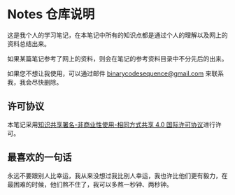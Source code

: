 # Notes 仓库说明

这是我个人的学习笔记，在本笔记中所有的知识点都是通过个人的理解以及网上的资料总结出来。

如果某篇笔记参考了网上的资料，则会在笔记的参考资料目录中不分先后的出来。

如果您不想让我使用，可以通过邮件 binarycodesequence@gmail.com 来联系我，我会尽快删除。



## 许可协议

本笔记采用[知识共享署名-非商业性使用-相同方式共享 4.0 国际许可协议](https://creativecommons.org/licenses/by-nc-sa/4.0/)进行许可。



## 最喜欢的一句话

永远不要跟别人比幸运，我从来没想过我比别人幸运，我也许比他们更有毅力，在最困难的时候，他们熬不住了，我可以多熬一秒钟、两秒钟。